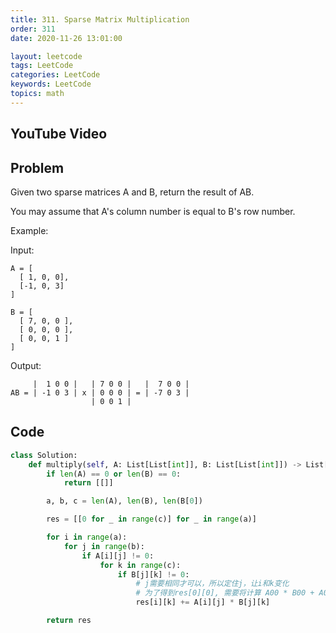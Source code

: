 ```yaml
---
title: 311. Sparse Matrix Multiplication
order: 311
date: 2020-11-26 13:01:00

layout: leetcode
tags: LeetCode
categories: LeetCode
keywords: LeetCode
topics: math
---
```


## YouTube Video

## Problem

Given two sparse matrices A and B, return the result of AB.

You may assume that A's column number is equal to B's row number.

Example:

Input:

```
A = [
  [ 1, 0, 0],
  [-1, 0, 3]
]

B = [
  [ 7, 0, 0 ],
  [ 0, 0, 0 ],
  [ 0, 0, 1 ]
]
```

Output:

```
     |  1 0 0 |   | 7 0 0 |   |  7 0 0 |
AB = | -1 0 3 | x | 0 0 0 | = | -7 0 3 |
                  | 0 0 1 |
```

## Code

```python
class Solution:
    def multiply(self, A: List[List[int]], B: List[List[int]]) -> List[List[int]]:
        if len(A) == 0 or len(B) == 0:
            return [[]]

        a, b, c = len(A), len(B), len(B[0])

        res = [[0 for _ in range(c)] for _ in range(a)]

        for i in range(a):
            for j in range(b):
                if A[i][j] != 0:
                    for k in range(c):
                        if B[j][k] != 0:
                            # j需要相同才可以，所以定住j，让i和k变化
                            # 为了得到res[0][0], 需要将计算 A00 * B00 + A01 * B10 + A02 * B20
                            res[i][k] += A[i][j] * B[j][k]

        return res
```
